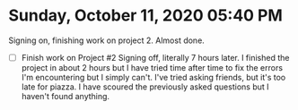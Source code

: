 # Sunday, October 11, 2020 05:40 PM
Signing on, finishing work on project 2. Almost done. 
- [ ] Finish work on Project #2
Signing off, literally 7 hours later. I finished the project in about 2 hours but I have tried time after time to fix the errors I'm encountering but I simply can't. I've tried asking friends, but it's too late for piazza. I have scoured the previously asked questions but I haven't found anything. 
